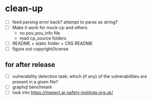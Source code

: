 clean-up
=======
- [ ] feed parsing error back? attempt to parse as string?
- [ ] Make it work for mock-cp and others
  - no pov_pou_info file
  - read cp_source folders
- [ ] README + static folder + CRS README
- [ ] figure out copyright/license

for after release
-------
- [ ] vulnerability detection task: which (if any) of the vulnerabilities are present in a given file?
- [ ] graphql benchmark
- [ ] look into https://inspect.ai-safety-institute.org.uk/
